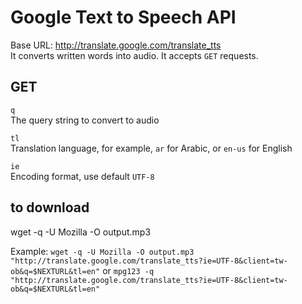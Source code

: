 # Google Text to Speech API
Base URL: http://translate.google.com/translate_tts  
It converts written words into audio. It accepts `GET` requests.

## GET
`q`  
The query string to convert to audio

`tl`  
Translation language, for example, `ar` for Arabic, or `en-us` for English

`ie`  
Encoding format, use default `UTF-8`


## to download
wget -q -U Mozilla -O output.mp3

Example:
    `wget -q -U Mozilla -O output.mp3 "http://translate.google.com/translate_tts?ie=UTF-8&client=tw-ob&q=$NEXTURL&tl=en"`
    or
    `mpg123 -q "http://translate.google.com/translate_tts?ie=UTF-8&client=tw-ob&q=$NEXTURL&tl=en"`
